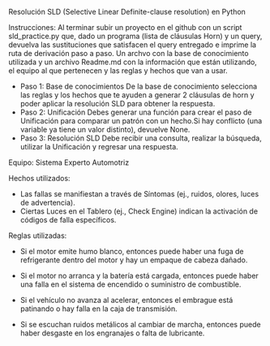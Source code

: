 Resolución SLD (Selective Linear Definite-clause resolution) en Python

Instrucciones:
Al terminar subir un proyecto en el github con  un script sld_practice.py que, dado un programa (lista de cláusulas Horn) y un query, devuelva las sustituciones que satisfacen el query  entregado e imprime la ruta de derivación paso a paso. Un archvo con la base de conocimiento  utilizada y un archivo Readme.md con la información que están utilizando, el equipo al que pertenecen y las reglas y hechos que van a usar.

- Paso 1: Base de conocimientos
De la base de conocimiento selecciona las reglas y los hechos que te ayuden a generar  2 cláusulas de horn y poder aplicar la resolución SLD para obtener la respuesta.
- Paso 2: Unificación
Debes generar una función para crear el paso de Unificación para comparar un patrón con un hecho.Si hay conflicto (una variable ya tiene un valor distinto), devuelve None.
- Paso 3: Resolución SLD 
Debe recibir una consulta, realizar la búsqueda, utilizar la Unificación y regresar una respuesta.

Equipo: Sistema Experto Automotriz

Hechos utilizados:
- Las fallas se manifiestan a través de Síntomas (ej., ruidos, olores, luces de advertencia).
- Ciertas Luces en el Tablero (ej., Check Engine) indican la activación de códigos de falla específicos.

Reglas utilizadas:
- Si el motor emite humo blanco, entonces puede haber una fuga de refrigerante dentro del motor y hay un empaque de cabeza dañado.
- Si el motor no arranca y la batería está cargada, entonces puede haber una falla en el sistema de encendido o suministro de combustible.

- Si el vehículo no avanza al acelerar, entonces el embrague está patinando o hay falla en la caja de transmisión. 
- Si se escuchan ruidos metálicos al cambiar de marcha, entonces puede haber desgaste en los engranajes o falta de lubricante.

